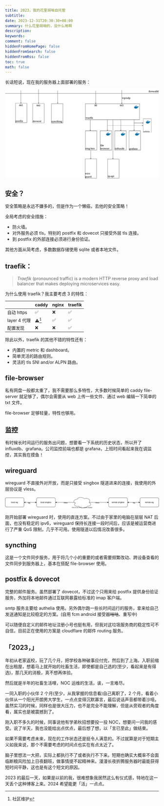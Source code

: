 ```yaml
---
title: 2023，我的花里胡哨自托管
subtitle:
date: 2023-12-31T20:30:30+08:00
summary: 什么花里胡哨的，没什么用啊
description:
keywords:
comment: false
hiddenFromHomePage: false
hiddenFromSearch: false
hiddenFromRss: false
toc: true
math: false
---
```


长话短说，现在我的服务器上面部署的服务：

![services.svg](services.svg)

## 安全？

安全策略是永远不嫌多的，但是作为一个懒癌，去他的安全策略！

全局考虑的安全措施：
- 防火墙。
- 对外服务必须 tls，特别的 postfix 和 dovecot 只接受外层 tls 连接。
- 到 postfix 的外部连接必须进行身份验证。

其他方面从简考虑，多数数据存储使用 sqlite 或者本地文件。
## traefik：

> _Traefik_ (pronounced traffic) is a modern HTTP reverse proxy and load balancer that makes deploying microservices easy.

为什么使用 traefik？我主要考虑 3 的特性：

|  | caddy | nginx | traefik |
| ---- | ---- | ---- | ---- |
| 自动 https | ✅ | ❌ | ✅ |
| layer 4 代理 | ⚠️[^1] | ✅ | ✅ |
| 配置发现 | ❌ | ❌ | ✅ |

除此以外，traefik 的其他不错的特性还有：
- 内置的 metric 和 dashboard。
- 简单灵活的路由规则。
- 灵活的 tls SNI and/or ALPN 路由。

## file-browser

私有网盘一般都太重了，我不需要那么多特性，大多数时候简单的 caddy file-server 就足够了，偶尔会需要从 web 上传一些文件、通过 web 编辑一下简单的 txt 文件。

file-browser 足够轻量，特性也够用。

## 监控

有时候长时间运行的服务出问题，想要看一下系统的历史状态，所以开了 influxdb、grafana。公司监控前端也都是 grafana，上班时间看起来我在调监控，其实我在摸鱼！

## wireguard

wireguard 不直接外对开放，而是只接受 singbox 隧道进来的连接，我使用的外层协议是 vless。

![wg.svg](wg.svg)

刚开始部署 wireguard 时，使用的直连方案。不过由于家里的电脑在层层 NAT 后面，也没有稳定的 ipv6，wireguard 保持长连接一段时间后，应该是被运营商进行了严重 QoS 限制，几乎不可用。使用隧道以后情况改善很多。

## syncthing

这是一个文件同步服务，用于将几个小的重要的或者需要频繁改动、跨设备查看的文件同步到服务器上，基本在搭配 file-browser 使用。

## postfix & dovecot

完整的邮件服务。虽然部署了 dovecot，不过这个只用来给 postfix 提供身份验证服务，外加将本地邮件通过互联网暴露给标准的 imap 客户端。

smtp 服务主要给 authelia 使用。另外偶尔跑一些长时间运行的服务，拿来给自己发送通知是比较稳定的方案。(自用 fcm android 接受器~~唂咕~~、重写中)

可以随便自定义的邮件地址注册小号也挺有用，但我对这垃圾服务商的稳定性可不自信，目前正在使用的方案是 cloudflare 的邮件 routing 服务。

## 「2023，」

年初从老家返校，玩了几个月，把学校各种破事应付完，然后到了上海。入职前缩在出租屋，想着马上就开始的社畜生活，即使都是自己选的(至少，看起来是有得选)，那几天的消极，真不想再体验。

然后就是半年的社畜生活哩，NOC 运维的生活，诶，一言难尽。

一同入职的小伙伴 2 个月(至少，从我掌握的信息看)自己离职了，2 个月，看着小伙伴从一个阳光开朗男大学生，一点点变得沉默寡言，最后说话声音都带着沙哑。虽然实习的时候，同样也是很大压力，也不是完全不能理解，但是从旁观者的角度看，属实也是被震撼到了。

刚入职不多久的时候，同事说他有学弟秋招想要投一投 NOC，想要问一问我的感受。说了半天，我也没能给出点优点，最后想了想，以「言已至此」做结束。

如果不需要考虑未来，现在的工作状态还是挺令人满意的。不过就算是对于短期主义如我来说，那个不需要考虑的时间点也实在有点太近了。

脑子里想法一大把，实际上都执行不了或者执行不下来。短期也确实大概率不会面临断粮风险加上日夜翻班，做事情提不起精神来。漫漫长夜折腾服务器时最能获得短时间平静，这也是有这个短文的原因。

2023 的最后一天，如果是以前的我，很难想象我居然这么有仪式感，特地在这一天丢个这种博客上来。2024 希望能更「活」一点点。

[^1]: 社区维护
